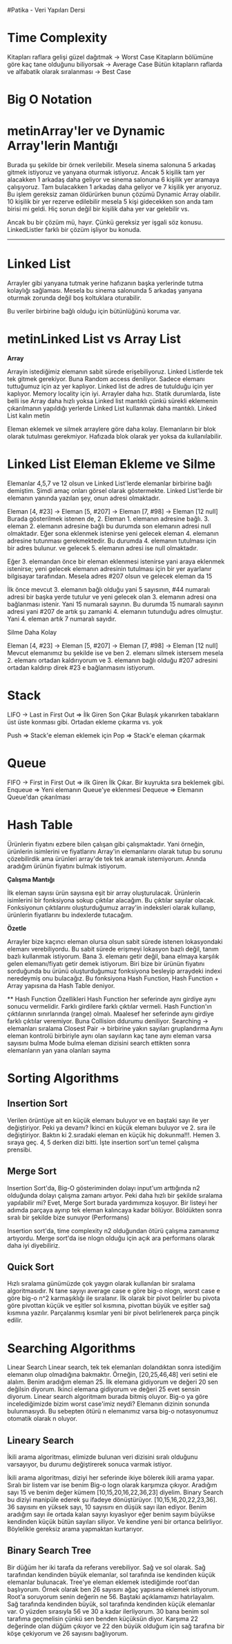 #Patika - Veri Yapıları Dersi

# Time Complexity
Kitapları raflara gelişi güzel dağıtmak -> Worst Case Kitapların bölümüne göre kaç tane olduğunu biliyorsak -> Average Case Bütün kitapların raflarda ve alfabatik olarak sıralanması -> Best Case

# Big O Notation
# metinArray'ler ve Dynamic Array'lerin Mantığı 
Burada şu şekilde bir örnek verilebilir. Mesela sinema salonuna 5 arkadaş gitmek istiyoruz ve yanyana oturmak istiyoruz. Ancak 5 kişilik tam yer alacakken 1 arkadaş daha geliyor ve sinema salonuna 6 kişilik yer aramaya çalışıyoruz. Tam bulacakken 1 arkadaş daha geliyor ve 7 kişilik yer arıyoruz. Bu işlem gereksiz zaman öldürürken bunun çözümü Dynamic Array olabilir. 10 kişilik bir yer rezerve edilebilir mesela 5 kişi gidecekken son anda tam birisi mi geldi. Hiç sorun değil bir kişilik daha yer var gelebilir vs.

Ancak bu bir çözüm mü, hayır. Çünkü gereksiz yer işgali söz konusu. LinkedListler farklı bir çözüm işliyor bu konuda.

---------

# Linked List

Arrayler gibi yanyana tutmak yerine hafızanın başka yerlerinde tutma kolaylığı sağlaması. Mesela bu sinema salonunda 5 arkadaş yanyana oturmak zorunda değil boş koltuklara oturabilir.

Bu veriler birbirine bağlı olduğu için bütünlüğünü koruma var.

# metinLinked List vs Array List
**Array**

Arrayin istediğimiz elemanın sabit sürede erişebiliyoruz. Linked Listlerde tek tek gitmek gerekiyor. Buna Random access deniliyor.
Sadece elemanı tuttuğumuz için az yer kaplıyor. Linked list de adres de tutulduğu için yer kaplıyor.
Memory locality için iyi. Arrayler daha hızı. Statik durumlarda, liste belli ise Array daha hızlı yoksa Linked list mantıklı çünkü sürekli eklemenin çıkarılmanın yapıldığı yerlerde Linked List kullanmak daha mantıklı.
Linked List kalın metin

Eleman eklemek ve silmek arraylere göre daha kolay.
Elemanların bir blok olarak tutulması gerekmiyor. Hafızada blok olarak yer yoksa da kullanılabilir.

# Linked List Eleman Ekleme ve Silme

Elemanlar 4,5,7 ve 12 olsun ve Linked List'lerde elemanlar birbirine bağlı demiştim. Şimdi amaç onları görsel olarak göstermekte. Linked List'lerde bir elemanın yanında yazılan şey, onun adresi olmaktadır.

Eleman [4, #23] ->
Eleman [5, #207] ->
Eleman [7, #98] ->
Eleman [12 null] Burada gösterilmek istenen de, 2. Eleman 1. elemanın adresine bağlı. 3. eleman 2. elemanın adresine bağlı bu durumda son elemanın adresi null olmaktadır.
Eğer sona eklenmek istenirse yeni gelecek eleman 4. elemanın adresine tutunması gerekmektedir. Bu durumda 4. elemanın tutulması için bir adres bulunur. ve gelecek 5. elemanın adresi ise null olmaktadır.

Eğer 3. elemandan önce bir eleman eklenmesi istenirse yani araya eklenmek istenirse; yeni gelecek elemanın adresinin tutulması için bir yer ayarlanır bilgisayar tarafından. Mesela adres #207 olsun ve gelecek eleman da 15

İlk önce mevcut 3. elemanın bağlı olduğu yani 5 sayısının, #44 numaralı adresi bir başka yerde tutulur ve yeni gelecek olan 3. elemanın adresi ona bağlanması istenir. Yani 15 numaralı sayının. Bu durumda 15 numaralı sayının adresi yani #207 de artık şu zamanki 4. elemanın tutunduğu adres olmuştur. Yani 4. eleman artık 7 numaralı sayıdır.

Silme Daha Kolay

Eleman [4, #23] ->
Eleman [5, #207] ->
Eleman [7, #98] ->
Eleman [12 null] Mevcut elemanımız bu şekilde ise ve ben 2. elemanı silmek istersem mesela 2. elemanı ortadan kaldırıyorum ve 3. elemanın bağlı olduğu #207 adresini ortadan kaldırıp direk #23 e bağlanmasını istiyorum.

# Stack

LIFO -> Last in First Out => İlk Giren Son Çıkar Bulaşık yıkanırken tabakların üst üste konması gibi. Ortadan ekleme çıkarma vs. yok

Push => Stack'e eleman eklemek için Pop => Stack'e eleman çıkarmak

# Queue

FIFO -> First in First Out => ilk Giren İlk Çıkar. Bir kuyrukta sıra beklemek gibi. Enqueue => Yeni elemanın Queue'ye eklenmesi Dequeue => Elemanın Queue'dan çıkarılması

# Hash Table

Ürünlerin fiyatını ezbere bilen çalışan gibi çalışmaktadır. Yani örneğin, ürünlerin isimlerini ve fiyatlarını Array'in elemanlarını olarak tutup bu sorunu çözebilirdik ama ürünleri array'de tek tek aramak istemiyorum. Anında aradığım ürünün fiyatını bulmak istiyorum.

**Çalışma Mantığı**

İlk eleman sayısı ürün sayısına eşit bir array oluşturulacak.
Ürünlerin isimlerini bir fonksiyona sokup çıktılar alacağım. Bu çıktılar sayılar olacak.
Fonksiyonun çıktılarını oluşturduğumuz array'in indeksleri olarak kullanıp, ürünlerin fiyatlarını bu indexlerde tutacağım.

**Özetle**

Arrayler bize kaçıncı eleman olursa olsun sabit sürede istenen lokasyondaki elemanı verebiliyordu. Bu sabit sürede erişmeyi lokasyon bazlı değil, tanım bazlı kullanmak istiyorum. Bana 3. elemanı getir değil, bana elmaya karşılık gelen elemanı/fiyatı getir demek istiyorum.
Biri bize bir ürünün fiyatını sorduğunda bu ürünü oluşturduğumuz fonksiyona besleyip arraydeki indexi neredeymiş onu bulacağız.
Bu fonksiyona Hash Function, Hash Function + Array yapısına da Hash Table deniyor.

** Hash Function Özellikleri
Hash Function her seferinde aynı girdiye aynı sonucu vermelidir.
Farklı girdilere farklı çıktılar vermeli.
Hash Function'ın çıktılarının sınırlarında (range) olmalı.
Maalesef her seferinde aynı girdiye farklı çıktılar veremiyor. Buna Collision ddurumu deniliyor.
Searching -> elemanları sıralama
Closest Pair -> birbirine yakın sayıları gruplandırma
Aynı eleman kontrolü birbiriyle aynı olan sayıların kaç tane aynı eleman varsa sayısını bulma
Mode bulma eleman dizisini search ettikten sonra elemanların yan yana olanları sayma

# Sorting Algorithms
## Insertion Sort

Verilen örüntüye ait en küçük elemanı buluyor ve en baştaki sayı ile yer değiştiriyor. Peki ya devamı? İkinci en küçük elemanı buluyor ve 2. sıra ile değiştiriyor. Baktın ki 2.sıradaki eleman en küçük hiç dokunma!!!. Hemen 3. sıraya geç. 4, 5 derken dizi bitti. İşte insertion sort'un temel çalışma prensibi.

## Merge Sort

Insertion Sort'da, Big-O gösteriminden dolayı input'um arttığında n2 olduğunda dolayı çalışma zamanı artıyor. Peki daha hızlı bir şekilde sıralama yapılabilir mi? Evet, Merge Sort burada yardımımıza koşuyor. Bir listeyi her adımda parçaya ayırıp tek eleman kalıncaya kadar bölüyor. Böldükten sonra sıralı bir şekilde bize sunuyor (Performans)

Insertion sort'da, time complexity n2 olduğundan ötürü çalışma zamanımız artıyordu. Merge sort'da ise nlogn olduğu için açık ara performans olarak daha iyi diyebiliriz.

## Quick Sort

Hızlı sıralama günümüzde çok yaygın olarak kullanılan bir sıralama algoritmasıdır. N tane sayıyı average case e göre big-o nlogn, worst case e göre big-o n^2 karmaşıklığı ile sıralanır. İlk olarak bir pivot belirler bu pivota göre pivottan küçük ve eşitler sol kısmına, pivottan büyük ve eşitler sağ kısmına yazılır. Parçalanmış kısımlar yeni bir pivot belirlenerek parça pinçik edilir.

# Searching Algorithms
Linear Search Linear search, tek tek elemanları dolandıktan sonra istediğim elemanın olup olmadığına bakmaktır. Örneğin, [20,25,46,48] veri setini ele alalım. Benim aradığım eleman 25. İlk elemana gidiyorum ve değeri 20 sen değilsin diyorum. İkinci elemana gidiyorum ve değeri 25 evet sensin diyorum. Linear search algoritmam burada bitmiş oluyor. Big-o ya göre incelediğimizde bizim worst case'imiz neydi? Elemanın dizinin sonunda bulunmasıydı. Bu sebepten ötürü n elemanımız varsa big-o notasyonumuz otomatik olarak n oluyor.

## Lineary Search

İkili arama algoritması, elimizde bulunan veri dizisini sıralı olduğunu varsayıyor, bu durumu değiştirerek sonuca varmak istiyor.

İkili arama algoritması, diziyi her seferinde ikiye bölerek ikili arama yapar. Sıralı bir listem var ise benim Big-o logn olarak karşımıza çıkıyor. Aradığım sayı 15 ve benim değer kümem [10,15,20,16,22,36,23] diyelim. Binary Search bu diziyi manipüle ederek şu ifadeye dönüştürüyor. [10,15,16,20,22,23,36]. 36 sayısını en yüksek sayı, 10 sayısını en düşük sayı ilan ediyor. Benim aradığım sayı ile ortada kalan sayıyı kıyaslıyor eğer benim sayım büyükse kendinden küçük bütün sayıları siliyor. Ve kendine yeni bir ortanca belirliyor. Böylelikle gereksiz arama yapmaktan kurtarıyor.

## Binary Search Tree

Bir düğüm her iki tarafa da referans verebiliyor. Sağ ve sol olarak. Sağ tarafından kendinden büyük elemanlar, sol tarafında ise kendinden küçük elemanlar bulunacak. Tree'ye eleman eklemek istediğimde root'dan başlıyorum. Örnek olarak ben 26 sayısını ağaç yapısına eklemek istiyorum. Root'a soruyorum senin değerin ne 56. Baştaki açıklamamızı hatırlayalım. Sağ tarafında kendinden büyük, sol tarafında kendinden küçük elemanlar var. O yüzden sırasıyla 56 ve 30 a kadar ilerliyorum. 30 bana benim sol tarafıma geçmelisin çünkü sen benden küçüksün diyor. Karşıma 22 değerinde olan düğüm çıkıyor ve 22 den büyük olduğum için sağ tarafına bir köşe çekiyorum ve 26 sayısını bağlıyorum.
